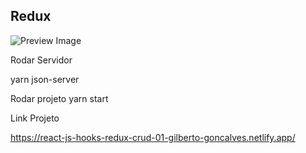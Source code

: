 ## Redux

![Preview Image](https://i.ibb.co/xC8knQ4/Screenshot-89.png)

Rodar Servidor

yarn json-server


Rodar projeto
yarn start

Link Projeto

https://react-js-hooks-redux-crud-01-gilberto-goncalves.netlify.app/
